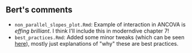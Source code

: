 ## Bert's comments

* `non_parallel_slopes_plot.Rmd`: Example of interaction in ANCOVA is *effing brilliant*. I think I'll include this in moderndive chapter 7!
* `best_practices.Rmd`: Added some minor tweaks (which can be seen [here](https://github.com/rudeboybert/moderndive_labs/pull/5/files?utf8=%E2%9C%93&diff=split&w=1)), mostly just explanations of "why" these are best practices. 
